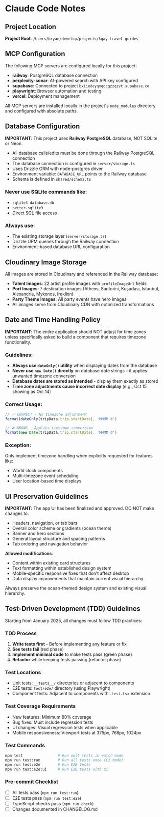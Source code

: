 # Claude Code Notes

## Project Location

**Project Root**: `/Users/bryan/develop/projects/kgay-travel-guides`

## MCP Configuration

The following MCP servers are configured locally for this project:
- **railway**: PostgreSQL database connection
- **perplexity-sonar**: AI-powered search with API key configured
- **supabase**: Connected to project `bxiiodeyqvqqcgzzqzvt.supabase.co`
- **playwright**: Browser automation and testing
- **vercel**: Deployment management

All MCP servers are installed locally in the project's `node_modules` directory and configured with absolute paths.

## Database Configuration

**IMPORTANT**: This project uses **Railway PostgreSQL** database, NOT SQLite or Neon.

- All database calls/edits must be done through the Railway PostgreSQL connection
- The database connection is configured in `server/storage.ts`
- Uses Drizzle ORM with node-postgres driver
- Environment variable: `DATABASE_URL` points to the Railway database
- Schema is defined in `shared/schema.ts`

### Never use SQLite commands like:
- `sqlite3 database.db`
- `better-sqlite3`
- Direct SQL file access

### Always use:
- The existing storage layer (`server/storage.ts`)
- Drizzle ORM queries through the Railway connection
- Environment-based database URL configuration

## Cloudinary Image Storage

All images are stored in Cloudinary and referenced in the Railway database:
- **Talent Images**: 22 artist profile images with `profileImageUrl` fields
- **Port Images**: 7 destination images (Athens, Santorini, Kuşadası, Istanbul, Alexandria, Mykonos, Iraklion)
- **Party Theme Images**: All party events have hero images
- All images serve from Cloudinary CDN with optimized transformations

## Date and Time Handling Policy

**IMPORTANT**: The entire application should NOT adjust for time zones unless specifically asked to build a component that requires timezone functionality.

### Guidelines:
- **Always use `dateOnly()` utility** when displaying dates from the database
- **Never use `new Date()` directly** on database date strings - it applies unwanted timezone conversion
- **Database dates are stored as intended** - display them exactly as stored
- **Time zone adjustments cause incorrect date display** (e.g., Oct 15 showing as Oct 14)

### Correct Usage:
```typescript
// ✅ CORRECT - No timezone adjustment
format(dateOnly(tripData.trip.startDate), 'MMMM d')

// ❌ WRONG - Applies timezone conversion
format(new Date(tripData.trip.startDate), 'MMMM d')
```

### Exception:
Only implement timezone handling when explicitly requested for features like:
- World clock components
- Multi-timezone event scheduling
- User location-based time displays




## UI Preservation Guidelines

**IMPORTANT**: The app UI has been finalized and approved. DO NOT make changes to:
- Headers, navigation, or tab bars
- Overall color scheme or gradients (ocean theme)
- Banner and hero sections
- General layout structure and spacing patterns
- Tab ordering and navigation behavior

**Allowed modifications**:
- Content within existing card structures
- Text formatting within established design system
- Mobile-specific responsive fixes that don't affect desktop
- Data display improvements that maintain current visual hierarchy

Always preserve the ocean-themed design system and existing visual hierarchy.

## Test-Driven Development (TDD) Guidelines

Starting from January 2025, all changes must follow TDD practices:

### TDD Process
1. **Write tests first** - Before implementing any feature or fix
2. **See tests fail** (red phase)
3. **Implement minimal code** to make tests pass (green phase)
4. **Refactor** while keeping tests passing (refactor phase)

### Test Locations
- Unit tests: `__tests__/` directories or adjacent to components
- E2E tests: `test/e2e/` directory (using Playwright)
- Component tests: Adjacent to components with `.test.tsx` extension

### Test Coverage Requirements
- New features: Minimum 80% coverage
- Bug fixes: Must include regression tests
- UI changes: Visual regression tests when applicable
- Mobile responsiveness: Viewport tests at 375px, 768px, 1024px

### Test Commands
```bash
npm test                # Run unit tests in watch mode
npm run test:run        # Run all tests once (CI mode)
npm run test:e2e        # Run E2E tests
npm run test:e2e:ui     # Run E2E tests with UI
```

### Pre-commit Checklist
- [ ] All tests pass (`npm run test:run`)
- [ ] E2E tests pass (`npm run test:e2e`)
- [ ] TypeScript checks pass (`npm run check`)
- [ ] Changes documented in CHANGELOG.md